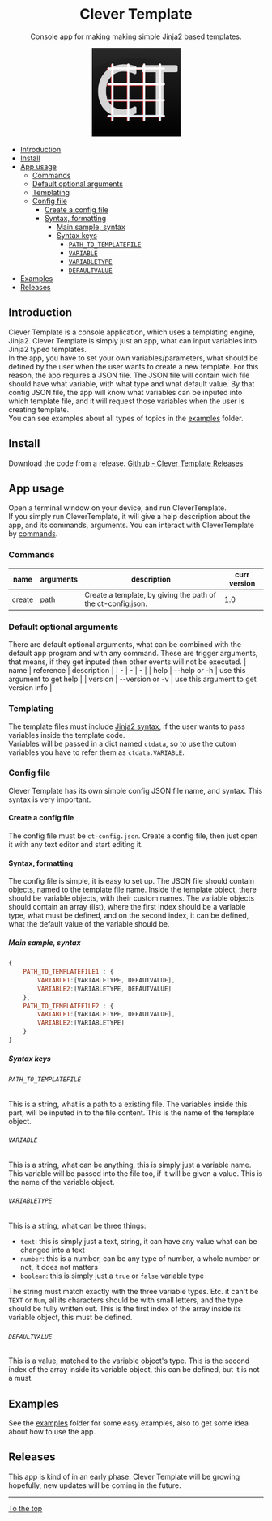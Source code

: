 <h1 align="center" id="CleverTemplate">Clever Template</h1>

<p align="center">Console app for making making simple <a href="https://jinja.palletsprojects.com/en/3.0.x/templates/" target="blank_">Jinja2</a> based templates. </p>
<p align="center"><img src="./assets/icon_ct.jpg" height="175"></p>

- [Introduction](#introduction)
- [Install](#install)
- [App usage](#app-usage)
  - [Commands](#commands)
  - [Default optional arguments](#default-optional-arguments)
  - [Templating](#templating)
  - [Config file](#config-file)
    - [Create a config file](#create-a-config-file)
    - [Syntax, formatting](#syntax-formatting)
      - [Main sample, syntax](#main-sample-syntax)
      - [Syntax keys](#syntax-keys)
        - [`PATH_TO_TEMPLATEFILE`](#path_to_templatefile)
        - [`VARIABLE`](#variable)
        - [`VARIABLETYPE`](#variabletype)
        - [`DEFAULTVALUE`](#defaultvalue)
- [Examples](#examples)
- [Releases](#releases)

## Introduction
Clever Template is a console application, which uses a templating engine, Jinja2. Clever Template is simply just an app, what can input variables into Jinja2 typed templates.  
In the app, you have to set your own variables/parameters, what should be defined by the user when the user wants to create a new template. For this reason, the app requires a JSON file. The JSON file will contain wich file should have what variable, with what type and what default value. By that config JSON file, the app will know what variables can be inputed into which template file, and it will request those variables when the user is creating  template.  
You can see examples about all types of topics in the [examples](./examples) folder.  

## Install
Download the code from a release. [Github - Clever Template Releases](https://github.com/11Firefox11/CleverTemplate/releases)

## App usage
Open a terminal window on your device, and run CleverTemplate.  
If you simply run CleverTemplate, it will give a help description about the app, and its commands, arguments. You can interact with CleverTemplate by [commands](#commands).  
### Commands 
|  name | arguments | description | curr version |
| - | - | - | - |
| create | path | Create a template, by giving the path of the ct-config.json. | 1.0 |
### Default optional arguments
There are default optional arguments, what can be combined with the default app program and with any command. These are trigger arguments, that means, if they get inputed then other events will not be executed.
|  name | reference | description |
| - | - | - |
| help | --help or -h | use this argument to get help |
| version | --version or -v | use this argument to get version info |
### Templating
The template files must include [Jinja2 syntax](https://jinja.palletsprojects.com/en/3.0.x/templates/), if the user wants to pass variables inside the template code.  
Variables will be passed in a dict named `ctdata`, so to use the cutom variables you have to refer them as `ctdata.VARIABLE`.
### Config file
Clever Template has its own simple config JSON file name, and syntax. This syntax is very important.
#### Create a config file
The config file must be `ct-config.json`. Create a config file, then just open it with any text editor and start editing it.
#### Syntax, formatting
The config file is simple, it is easy to set up. The JSON file should contain objects, named to the template file name. Inside the template object, there should be variable objects, with their custom names. The variable objects should contain an array (list), where the first index should be a variable type, what must be defined, and on the second index, it can be defined, what the default value of the variable should be.
##### Main sample, syntax
```js 
{
    PATH_TO_TEMPLATEFILE1 : {
        VARIABLE1:[VARIABLETYPE, DEFAUTVALUE],
        VARIABLE2:[VARIABLETYPE, DEFAUTVALUE]
    },
    PATH_TO_TEMPLATEFILE2 : {
        VARIABLE1:[VARIABLETYPE, DEFAUTVALUE],
        VARIABLE2:[VARIABLETYPE]
    }
}
```
##### Syntax keys
###### `PATH_TO_TEMPLATEFILE`
This is a string, what is a path to a existing file. The variables inside this part, will be inputed in to the file content. This is the name of the template object.
###### `VARIABLE`
This is a string, what can be anything, this is simply just a variable name. This variable will be passed into the file too, if it will be given a value. This is the name of the variable object.
###### `VARIABLETYPE`
This is a string, what can be three things: 
- `text`: this is simply just a text, string, it can have any value what can be changed into a text
- `number`: this is a number, can be any type of number, a whole number or not, it does not matters
- `boolean`: this is simply just a `true` or `false` variable type   

The string must match exactly with the three variable types. Etc. it can't be `TEXT` or `Num`, all its characters should be with small letters, and the type should be fully written out. This is the first index of the array inside its variable object, this must be defined.
###### `DEFAULTVALUE`
This is a value, matched to the variable object's type. This is the second index of the array inside its variable object, this can be defined, but it is not a must. 
## Examples
See the [examples](./examples) folder for some easy examples, also to get some idea about how to use the app.
## Releases
This app is kind of in an early phase. Clever Template will be growing hopefully, new updates will be coming in the future.

---

[To the top](#CleverTemplate)